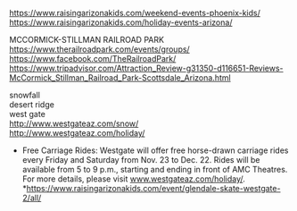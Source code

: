     
     
https://www.raisingarizonakids.com/weekend-events-phoenix-kids/    
https://www.raisingarizonakids.com/holiday-events-arizona/    
     
 MCCORMICK-STILLMAN RAILROAD PARK        
https://www.therailroadpark.com/events/groups/     
https://www.facebook.com/TheRailroadPark/      
https://www.tripadvisor.com/Attraction_Review-g31350-d116651-Reviews-McCormick_Stillman_Railroad_Park-Scottsdale_Arizona.html    
    
     
                    
         
snowfall   
desert ridge   
west gate   
http://www.westgateaz.com/snow/   
http://www.westgateaz.com/holiday/   
* Free Carriage Rides: Westgate will offer free horse-drawn carriage rides every Friday and
Saturday from Nov. 23 to Dec. 22. Rides will be available from 5 to 9 p.m., starting and ending in
front of AMC Theatres. For more details, please visit www.westgateaz.com/holiday/.   
*https://www.raisingarizonakids.com/event/glendale-skate-westgate-2/all/    
     
     
       
     




